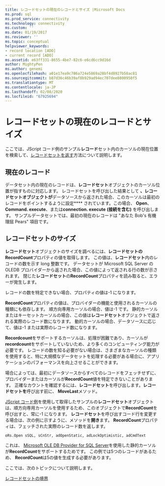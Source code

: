 ```yaml
---
title: レコードセットの現在のレコードとサイズ |Microsoft Docs
ms.prod: sql
ms.prod_service: connectivity
ms.technology: connectivity
ms.custom: ''
ms.date: 01/19/2017
ms.reviewer: ''
ms.topic: conceptual
helpviewer_keywords:
- record location [ADO]
- current record [ADO]
ms.assetid: e63ff331-8655-4be7-82c6-e6cd6cc9d16d
author: MightyPen
ms.author: genemi
ms.openlocfilehash: a01e17ea9c786a724e5869a28bf4d8927b58ac81
ms.sourcegitcommit: b87d36c46b39af8b929ad94ec707dee8800950f5
ms.translationtype: MT
ms.contentlocale: ja-JP
ms.lasthandoff: 02/08/2020
ms.locfileid: "67925694"
---
```

# <a name="current-record-and-size-of-recordset"></a>レコードセットの現在のレコードとサイズ
ここでは、JScript コード例のサンプル**レコード**セット内のカーソルの現在位置を検索して、[レコードセットを返す](../../../ado/guide/data/jscript-code-example-to-return-a-recordset.md)方法について説明します。  
  
## <a name="current-record"></a>現在のレコード  
 データセット内の現在のレコードは、**レコードセット**オブジェクトのカーソル位置が指すものに対応します。 レコードセットを呼び出した結果として **、レコードセットオブジェクトが**データソースから返された場合、このカーソルは最初のレコードをポイントするように設定**** されています。この場合、 **Open**、 **Command. execute**、または**connection. execute** **(接続を含む)** を呼び出します。 サンプルデータセットでは、最初の現在のレコードは "あなた Bob's 有機理屈 Pears" 項目です。  
  
## <a name="size-of-recordset"></a>レコードセットのサイズ  
 **レコードセット**オブジェクトのサイズを調べるには、**レコードセットの RecordCount**プロパティの値を取得します。 この値は、**レコードセット**内のレコードの数を示す long 整数です。 データセットが Microsoft SQL Server の OLEDB プロバイダーから返された場合、この値によって返される行の数が示されます。 閉じた**レコードセット**の**RecordCount**プロパティを読み取ると、エラーが発生します。  
  
 レコードの数を特定できない場合、プロパティの値は-1 になります。  
  
 **RecordCount**プロパティの値は、プロバイダーの機能と使用されるカーソルの種類にも依存します。 順方向専用カーソルの場合、値は-1 です。 静的カーソルまたはキーセットカーソルの場合、この値は**レコードセット**オブジェクトで返される実際のレコード数になります。 動的カーソルの場合、データソースに応じて、値は-1 または実際のレコード数になります。  
  
 **Recordcount**をサポートするカーソルは、処理が困難であり、カーソルが**recordcount**をサポートしていないため、より多くのコンピューティング能力が必要です。 レコードの数を知る必要がない場合は、さまざまなカーソルの種類を使用すると、特に大規模なデータセットを処理する必要がある場合に、アプリケーションのパフォーマンスを向上させることができます。  
  
 場合によっては、最初にデータソースからすべてのレコードをフェッチせずに、プロバイダーまたはカーソルが**RecordCount**値を特定できないことがあります。 正確なカウントを確認するには、**レコードセット**を呼び出します。**レコードセットを**呼び出す前に、 **MoveLast**メソッド。  
  
 [JScript コード例](../../../ado/guide/data/jscript-code-example-to-return-a-recordset.md)を使用して取得したサンプルの**レコードセット**オブジェクトは、順方向専用カーソルを使用するため、このオブジェクトで**RecordCount**を呼び出すと、常に-1 になります。 **レコードセット**を呼び出すコード行を変更する場合は、次の例に示すように、メソッドを**開き**ます。 **RecordCount**プロパティは、フェッチされた実際のレコード数を返します。  
  
```  
oRs.Open sSQL, sCnStr, adOpenStatic, adLockOptimistic, adCmdText   
```  
  
 これは、 [Microsoft OLE DB Provider for SQL Server](../../../ado/guide/appendixes/microsoft-ole-db-provider-for-sql-server.md)を使用した静的カーソルが**RecordCount**をサポートするためです。 この例では5つのレコードがあるため、 **RecordCount**は5の値を生成する必要があります。  
  
 ここでは、次のトピックについて説明します。  
  
 [レコードセットの境界](../../../ado/guide/data/boundaries-of-a-recordset.md)
